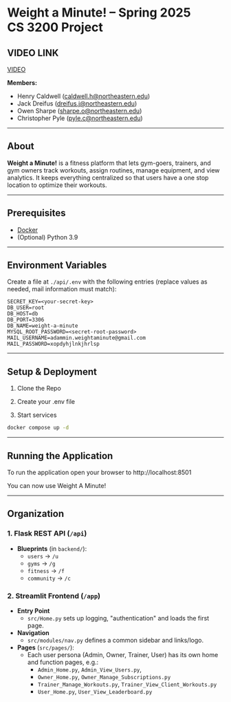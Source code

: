 # Weight a Minute! – Spring 2025 CS 3200 Project


## VIDEO LINK
[VIDEO](https://drive.google.com/file/d/1eD-D1CCAhQDV9ULMU5rF4US4k62vLGCw/view?usp=sharing)

**Members:**

- Henry Caldwell (caldwell.h@northeastern.edu)
- Jack Dreifus (dreifus.j@northeastern.edu)
- Owen Sharpe (sharpe.o@northeastern.edu)
- Christopher Pyle (pyle.c@northeastern.edu)

---

## About

**Weight a Minute!** is a fitness platform that lets gym-goers, trainers, and gym owners track workouts, assign routines, manage equipment, and view analytics. It keeps everything centralized so that users have a one stop location to optimize their workouts.

---

## Prerequisites

- [Docker](https://docs.docker.com/get-docker/)
- (Optional) Python 3.9

---

## Environment Variables

Create a file at `./api/.env` with the following entries (replace values as needed, mail information must match):

```dotenv
SECRET_KEY=<your-secret-key>
DB_USER=root
DB_HOST=db
DB_PORT=3306
DB_NAME=weight-a-minute
MYSQL_ROOT_PASSWORD=<secret-root-password>
MAIL_USERNAME=adammin.weightaminute@gmail.com
MAIL_PASSWORD=xopdyhjlnkjhrlsp
```

---

## Setup & Deployment

1. Clone the Repo

2. Create your .env file

3. Start services

```bash
docker compose up -d
```

---

## Running the Application

To run the application open your browser to http://localhost:8501

You can now use Weight A Minute!

---

## Organization

### 1. Flask REST API (`/api`)
- **Blueprints** (in `backend/`):
  - `users` → `/u`  
  - `gyms` → `/g`  
  - `fitness` → `/f`  
  - `community` → `/c` 

### 2. Streamlit Frontend (`/app`)
- **Entry Point**  
  - `src/Home.py` sets up logging, "authentication" and loads the first page.
- **Navigation**  
  - `src/modules/nav.py` defines a common sidebar and links/logo.
- **Pages** (`src/pages/`):  
  - Each user persona (Admin, Owner, Trainer, User) has its own home and function pages, e.g.:  
    - `Admin_Home.py`, `Admin_View_Users.py`, 
    - `Owner_Home.py`, `Owner_Manage_Subscriptions.py` 
    - `Trainer_Manage_Workouts.py`, `Trainer_View_Client_Workouts.py` 
    - `User_Home.py`, `User_View_Leaderboard.py`
